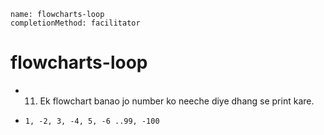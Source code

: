 ```ngMeta
name: flowcharts-loop
completionMethod: facilitator
```
# flowcharts-loop


- 11) Ek flowchart banao jo number ko neeche diye dhang se print kare.

- `1, -2, 3, -4, 5, -6 ..99, -100`
